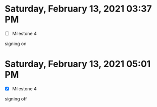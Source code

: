 # Saturday, February 13, 2021 03:37 PM
- [ ] Milestone 4

signing on

# Saturday, February 13, 2021 05:01 PM
- [x] Milestone 4

signing off
